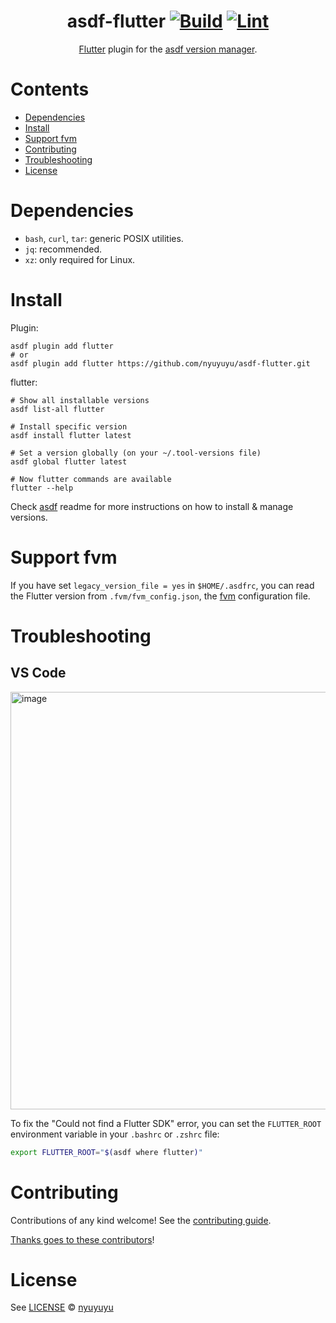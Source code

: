 <div align="center">

# asdf-flutter [![Build](https://github.com/nyuyuyu/asdf-flutter/actions/workflows/build.yml/badge.svg)](https://github.com/nyuyuyu/asdf-flutter/actions/workflows/build.yml) [![Lint](https://github.com/nyuyuyu/asdf-flutter/actions/workflows/lint.yml/badge.svg)](https://github.com/nyuyuyu/asdf-flutter/actions/workflows/lint.yml)

[Flutter](https://flutter.dev/) plugin for the [asdf version manager](https://asdf-vm.com).

</div>

# Contents

- [Dependencies](#dependencies)
- [Install](#install)
- [Support fvm](#support-fvm)
- [Contributing](#contributing)
- [Troubleshooting](#troubleshooting)
- [License](#license)

# Dependencies

- `bash`, `curl`, `tar`: generic POSIX utilities.
- `jq`: recommended.
- `xz`: only required for Linux.

# Install

Plugin:

```shell
asdf plugin add flutter
# or
asdf plugin add flutter https://github.com/nyuyuyu/asdf-flutter.git
```

flutter:

```shell
# Show all installable versions
asdf list-all flutter

# Install specific version
asdf install flutter latest

# Set a version globally (on your ~/.tool-versions file)
asdf global flutter latest

# Now flutter commands are available
flutter --help
```

Check [asdf](https://github.com/asdf-vm/asdf) readme for more instructions on how to
install & manage versions.

# Support fvm

If you have set `legacy_version_file = yes` in `$HOME/.asdfrc`, you can read the Flutter version from `.fvm/fvm_config.json`, the [fvm](https://fvm.app/) configuration file.

# Troubleshooting

## VS Code

<img width="668" alt="image" src="https://user-images.githubusercontent.com/877327/158042623-290554da-0b9d-4fe0-b91b-c85b9c48e2d1.png">

To fix the "Could not find a Flutter SDK" error, you can set the `FLUTTER_ROOT` environment variable in your `.bashrc` or `.zshrc` file:

```bash
export FLUTTER_ROOT="$(asdf where flutter)"
```

# Contributing

Contributions of any kind welcome! See the [contributing guide](contributing.md).

[Thanks goes to these contributors](https://github.com/nyuyuyu/asdf-flutter/graphs/contributors)!

# License

See [LICENSE](LICENSE) © [nyuyuyu](https://github.com/nyuyuyu/)
